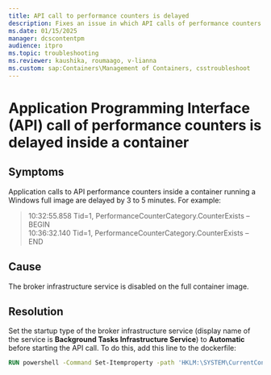 ```yaml
---
title: API call to performance counters is delayed
description: Fixes an issue in which API calls of performance counters are delayed 3 or 5 minutes inside a container.
ms.date: 01/15/2025
manager: dcscontentpm
audience: itpro
ms.topic: troubleshooting
ms.reviewer: kaushika, roumaago, v-lianna
ms.custom: sap:Containers\Management of Containers, csstroubleshoot
---
```

# Application Programming Interface (API) call of performance counters is delayed inside a container

## Symptoms

Application calls to API performance counters inside a container running a Windows full image are delayed by 3 to 5 minutes. For example:  

>10:32:55.858 Tid=1, PerformanceCounterCategory.CounterExists – BEGIN  
10:36:32.140 Tid=1, PerformanceCounterCategory.CounterExists – END

## Cause

The broker infrastructure service is disabled on the full container image.  

## Resolution

Set the startup type of the broker infrastructure service (display name of the service is **Background Tasks Infrastructure Service**) to **Automatic** before starting the API call. To do this, add this line to the dockerfile:  

```dockerfile
RUN powershell -Command Set-Itemproperty -path 'HKLM:\SYSTEM\CurrentControlSet\Services\BrokerInfrastructure' -Name 'Start' -value 2
```  
